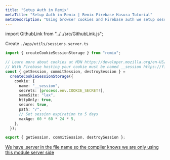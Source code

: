 ```yaml
---
title: "Setup Auth in Remix"
metaTitle: "Setup Auth in Remix | Remix Firebase Hasura Tutorial"
metaDescription: "Using browser cookies and Firebase auth we setup session management"
---
```


import GithubLink from "../../src/GithubLink.js";

<GithubLink link="https://github.com/hasura/learn-graphql/blob/master/tutorials/frontend/remix-firebase/app-final/app/utils/sessions.server.ts" text="sessions.server.ts" />

Create `./app/utils/sessions.server.ts`

```typescript
import { createCookieSessionStorage } from "remix";

// Learn more about cookies at MDN https://developer.mozilla.org/en-US/docs/Web/HTTP/Cookies
// With Firebase hosting your cookie must be named __session https://firebase.google.com/docs/hosting/manage-cache#using_cookies
const { getSession, commitSession, destroySession } =
  createCookieSessionStorage({
    cookie: {
      name: "__session",
      secrets: [process.env.COOKIE_SECRET!],
      sameSite: "lax",
      httpOnly: true,
      secure: true,
      path: "/",
      // Set session expiration to 5 days
      maxAge: 60 * 60 * 24 * 5,
    },
  });

export { getSession, commitSession, destroySession };
```

[We have .server in the file name so the compiler knows we are only using this module server side](https://remix.run/docs/en/v1/guides/constraints#server-code-pruning)
